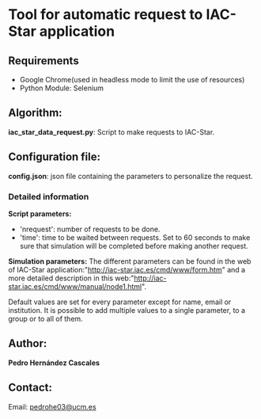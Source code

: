 # Tool for automatic request to IAC-Star application

## Requirements
* Google Chrome(used in headless mode to limit the use of resources) 
* Python Module: Selenium

## Algorithm:

**iac_star_data_request.py**: Script to make requests to IAC-Star.


## Configuration file:

**config.json**: json file containing the parameters to personalize the request. 

### Detailed information

**Script parameters:**
* 'nrequest': number of requests to be done.
* 'time': time to be waited between requests. Set to 60 seconds to make sure that simulation will be completed before making another request.

**Simulation parameters:**
The different parameters can be found in the web of IAC-Star application:"http://iac-star.iac.es/cmd/www/form.htm" and a more detailed description in this web:"http://iac-star.iac.es/cmd/www/manual/node1.html".

Default values are set for every parameter except for name, email or institution. It is possible to add multiple values to a single parameter, to a group or to all of them. 

## Author:

**Pedro Hernández Cascales**

## Contact:

Email: pedrohe03@ucm.es

